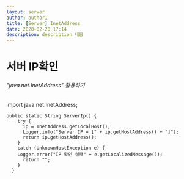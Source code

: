 ```yaml
---   
layout: server
author: author1  
title: [Server] InetAddress
date: 2020-02-20 17:14
description: description 내용  
---  
```


# 서버 IP확인
###### "java.net.InetAddress" 활용하기

import java.net.InetAddress;


```
public static String ServerIp() {
    try {
      ip = InetAddress.getLocalHost();
      Logger.info("Server IP = [" + ip.getHostAddress() + "]");
      return ip.getHostAddress();
    }
    catch (UnknownHostException e) {
    Logger.error("IP 확인 실패" + e.getLocalizedMessage());
      return "";
    }
  }
```

